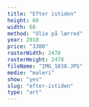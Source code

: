 ```yaml
---
title: "Efter istiden"
height: 60
width: 60
method: "Olie på lærred"
year: 2010
price: "3300"
rasterWidth: 2478
rasterHeight: 2478
fileName: "IMG_1838.JPG"
medie: "maleri"
show: "yes"
slug: "efter-istiden"
type: "art"
---
```

